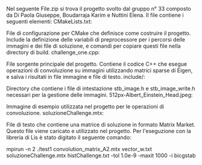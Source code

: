 Nel seguente File.zip si trova il progetto svolto dal gruppo n° 33 composto da Di Paola Giuseppe, Boudarraja Karim e Nuttini Elena. Il file contiene i seguenti elementi:
CMakeLists.txt:

File di configurazione per CMake che definisce come costruire il progetto. Include la definizione delle variabili di preprocessore per i percorsi delle immagini e dei file di soluzione, e comandi per copiare questi file nella directory di build.
challenge_one.cpp:

File sorgente principale del progetto. Contiene il codice C++ che esegue operazioni di convoluzione su immagini utilizzando matrici sparse di Eigen, e salva i risultati in file immagine e file di testo.
include/:

Directory che contiene i file di intestazione stb_image.h e stb_image_write.h necessari per la gestione delle immagini.
512px-Albert_Einstein_Head.jpeg:

Immagine di esempio utilizzata nel progetto per le operazioni di convoluzione.
soluzioneChallenge.mtx:

File di testo che contiene una matrice di soluzione in formato Matrix Market. Questo file viene caricato e utilizzato nel progetto.
Per l'eseguzione con la libreria di Lis è stato digitato il seguente comando: 

mpirun -n 2 ./test1 convolution_matrix_A2.mtx vector_w.txt soluzioneChallenge.mtx histChallenge.txt -tol 1.0e-9 -maxit 1000 -i bicgstab
